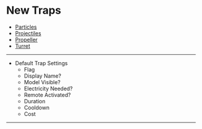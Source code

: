 # New Traps
   * [Particles](https://github.com/Ethorbit/nZombies-Chronicles/blob/master-workshop/New%20Creative%20Mode%20Stuff/Traps/PARTICLES.md)
   * [Projectiles](https://github.com/Ethorbit/nZombies-Chronicles/blob/master-workshop/New%20Creative%20Mode%20Stuff/Traps/PROJECTILES.md)
   * [Propeller](https://github.com/Ethorbit/nZombies-Chronicles/blob/master-workshop/New%20Creative%20Mode%20Stuff/Traps/PROPELLER.md)
   * [Turret](https://github.com/Ethorbit/nZombies-Chronicles/blob/master-workshop/New%20Creative%20Mode%20Stuff/Traps/TURRET.md)
   
   
   _____
   * Default Trap Settings
      * Flag
      * Display Name?
      * Model Visible?
      * Electricity Needed?
      * Remote Activated?
      * Duration
      * Cooldown
      * Cost
   _____
